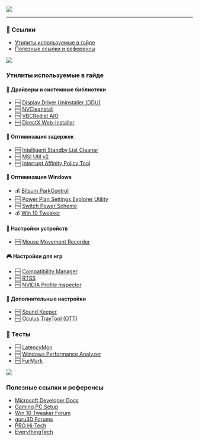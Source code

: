 [![](https://github.com/denis-g/windows10-latency-optimization/blob/master/images/header_small.png)](https://github.com/denis-g/windows10-latency-optimization#содержание)

---

### :link: Ссылки

- [Утилиты используемые в гайде](https://github.com/denis-g/windows10-latency-optimization/blob/master/_content/links.md#утилиты-используемые-в-гайде)
- [Полезные ссылки и референсы](https://github.com/denis-g/windows10-latency-optimization/blob/master/_content/links.md#полезные-ссылки-и-референсы)

![](https://github.com/denis-g/windows10-latency-optimization/blob/master/images/hr.png)

### Утилиты используемые в гайде

#### :electric_plug: Драйверы и системные библиотеки

  - :free: [Display Driver Uninstaller (DDU)](https://www.wagnardsoft.com/display-driver-uninstaller-ddu-)
  - :free: [NVCleanstall](https://www.techpowerup.com/download/techpowerup-nvcleanstall/)
  - :free: [VBCRedist AIO](https://github.com/abbodi1406/vcredist)
  - :free: [DirectX Web-Installer](https://www.microsoft.com/en-us/download/details.aspx?id=35)

#### :traffic_light: Оптимизация задержек

- :free: [Intelligent Standby List Cleaner](https://www.wagnardsoft.com/ISLCw)
- :free: [MSI Util v2](https://forums.guru3d.com/threads/windows-line-based-vs-message-signaled-based-interrupts-msi-tool.378044/)
- :free: [Interrupt Affinity Policy Tool](https://docs.microsoft.com/en-us/windows-hardware/drivers/kernel/interrupt-affinity-and-priority)

#### :hammer: Оптимизация Windows

- :moneybag: [Bitsum ParkControl](https://bitsum.com/parkcontrol/)
- :free: [Power Plan Settings Explorer Utility](https://forums.guru3d.com/threads/windows-power-plan-settings-explorer-utility.416058/)
- :free: [Switch Power Scheme](https://www.sordum.org/12818/switch-power-scheme-v1-2/)
- :moneybag: [Win 10 Tweaker](https://win10tweaker.pro)

#### :nut_and_bolt: Настройки устройств

- :free: [Mouse Movement Recorder](https://donewmouseaccel.blogspot.com/2010/03/markc-windows-7-mouse-acceleration-fix.html)

#### :video_game: Настройки для игр

- :free: [Compatibility Manager](https://github.com/Skymirrh/CompatibilityManager)
- :free: [RTSS](https://www.guru3d.com/files-details/rtss-rivatuner-statistics-server-download.html)
- :free: [NVIDIA Profile Inspector](https://github.com/Orbmu2k/nvidiaProfileInspector)

#### :dart: Дополнительные настройки

- :free: [Sound Keeper](https://veg.by/en/projects/soundkeeper/)
- :free: [Oculus TrayTool (OTT)](https://forums.oculusvr.com/t5/General/Oculus-TrayTool-SuperSampling-profiles-HMD-disconnect-fixes/td-p/523754)

### :mag_right: Тесты

- :free: [LatencyMon](https://www.resplendence.com/latencymon)
- :free: [Windows Performance Analyzer](https://docs.microsoft.com/en-us/windows-hardware/test/wpt/windows-performance-analyzer)
- :free: [FurMark](https://geeks3d.com/furmark/)

![](https://github.com/denis-g/windows10-latency-optimization/blob/master/images/hr.png)

### Полезные ссылки и референсы

- [Microsoft Developer Docs](https://docs.microsoft.com)
- [Gaming PC Setup](https://github.com/djdallmann/GamingPCSetup)
- [Win 10 Tweaker Forum](https://win10tweaker.pro/forum)
- [guru3D Forums](https://forums.guru3d.com)
- [PRO Hi-Tech](https://www.youtube.com/c/prohitec)
- [EverythingTech](https://www.youtube.com/c/EverythingTechTutorials)
